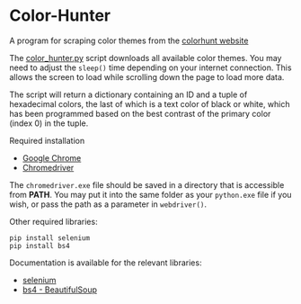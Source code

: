 # Color-Hunter
 A program for scraping color themes from the [colorhunt website](https://colorhunt.co/palettes)
 
 The [color_hunter.py](color_hunter.py) script downloads all available color themes. You may need to adjust the `sleep()` time depending on your internet connection. This allows the screen to load while scrolling down the page to load more data.  
 
 The script will return a dictionary containing an ID and a tuple of hexadecimal colors, the last of which is a text color of black or white, which has been programmed based on the best contrast of the primary color (index 0) in the tuple.
 
 Required installation
 - [Google Chrome](https://www.google.com/chrome/)
 - [Chromedriver](https://chromedriver.chromium.org/)
 
 The `chromedriver.exe` file should be saved in a directory that is accessible from **PATH**. You may put it into the same folder as your `python.exe` file if you wish, or pass the path as a parameter in `webdriver()`. 
 
Other required libraries:
```
pip install selenium
pip install bs4
```

Documentation is available for the relevant libraries:
- [selenium](https://selenium-python.readthedocs.io/)
- [bs4 - BeautifulSoup](https://www.crummy.com/software/BeautifulSoup/bs4/doc/)
